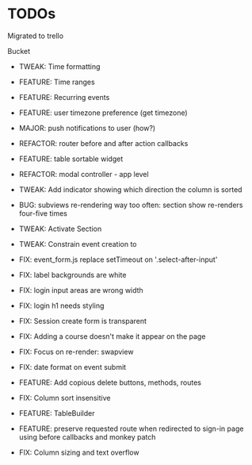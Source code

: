 # TODOs
Migrated to trello

Bucket  
* TWEAK: Time formatting
* FEATURE: Time ranges
* FEATURE: Recurring events
* FEATURE: user timezone preference (get timezone)
* MAJOR: push notifications to user (how?)
* REFACTOR: router before and after action callbacks

* FEATURE: table sortable widget
* REFACTOR: modal controller - app level


* TWEAK: Add indicator showing which direction the column is sorted
* BUG: subviews re-rendering way too often: section show re-renders four-five times

* TWEAK: Activate Section
* TWEAK: Constrain event creation to <datalist> values
* FIX: event_form.js replace setTimeout on '.select-after-input'
* FIX: label backgrounds are white
* FIX: login input areas are wrong width
* FIX: login h1 needs styling
* FIX: Session create form is transparent
* FIX: Adding a course doesn't make it appear on the page
* FIX: Focus on re-render: swapview
* FIX: date format on event submit
* FEATURE: Add copious delete buttons, methods, routes
* FIX: Column sort insensitive
* FEATURE: TableBuilder
* FEATURE: preserve requested route when redirected to sign-in page using before callbacks and monkey patch
* FIX: Column sizing and text overflow
